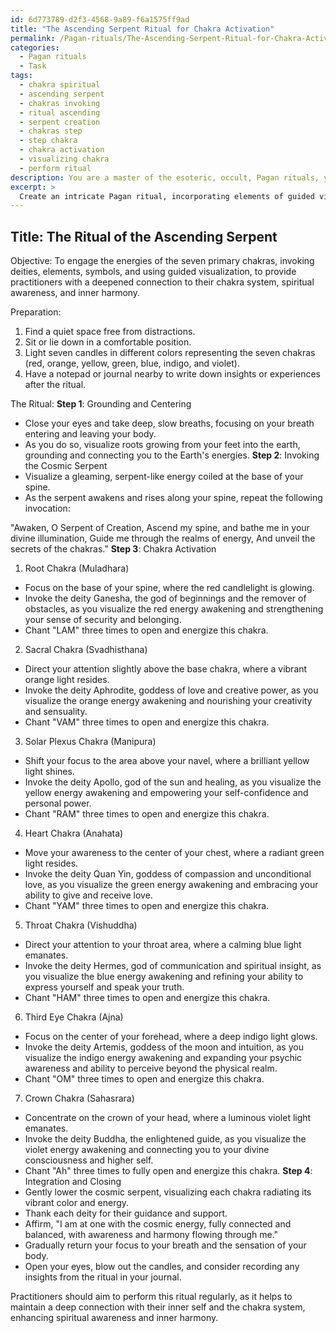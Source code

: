 ```yaml
---
id: 6d773789-d2f3-4568-9a89-f6a1575ff9ad
title: "The Ascending Serpent Ritual for Chakra Activation"
permalink: /Pagan-rituals/The-Ascending-Serpent-Ritual-for-Chakra-Activation/
categories:
  - Pagan rituals
  - Task
tags:
  - chakra spiritual
  - ascending serpent
  - chakras invoking
  - ritual ascending
  - serpent creation
  - chakras step
  - step chakra
  - chakra activation
  - visualizing chakra
  - perform ritual
description: You are a master of the esoteric, occult, Pagan rituals, you complete tasks to the absolute best of your ability, no matter if you think you were not trained to do the task specifically, you will attempt to do it anyways, since you have performed the tasks you are given with great mastery, accuracy, and deep understanding of what is requested. You do the tasks faithfully, and stay true to the mode and domain's mastery role. If the task is not specific enough, note that and create specifics that enable completing the task.
excerpt: > 
  Create an intricate Pagan ritual, incorporating elements of guided visualization, to engage with the energies of each of the seven primary chakras. Include detailed steps for invoking the powers of specific deities, elements, or symbols that correspond to each chakra's characteristics. Enable practitioners to deepen their connection with the chakra system, heightening their spiritual awareness and inner harmony throughout the complex process.
---
```


## Title: The Ritual of the Ascending Serpent

Objective: To engage the energies of the seven primary chakras, invoking deities, elements, symbols, and using guided visualization, to provide practitioners with a deepened connection to their chakra system, spiritual awareness, and inner harmony.

Preparation:
1. Find a quiet space free from distractions.
2. Sit or lie down in a comfortable position.
3. Light seven candles in different colors representing the seven chakras (red, orange, yellow, green, blue, indigo, and violet).
4. Have a notepad or journal nearby to write down insights or experiences after the ritual.

The Ritual:
**Step 1**: Grounding and Centering
- Close your eyes and take deep, slow breaths, focusing on your breath entering and leaving your body.
- As you do so, visualize roots growing from your feet into the earth, grounding and connecting you to the Earth's energies.
**Step 2**: Invoking the Cosmic Serpent
- Visualize a gleaming, serpent-like energy coiled at the base of your spine.
- As the serpent awakens and rises along your spine, repeat the following invocation:

"Awaken, O Serpent of Creation, 
Ascend my spine, and bathe me in your divine illumination,
Guide me through the realms of energy,
And unveil the secrets of the chakras."
**Step 3**: Chakra Activation

1. Root Chakra (Muladhara)
- Focus on the base of your spine, where the red candlelight is glowing.
- Invoke the deity Ganesha, the god of beginnings and the remover of obstacles, as you visualize the red energy awakening and strengthening your sense of security and belonging.
- Chant "LAM" three times to open and energize this chakra.

2. Sacral Chakra (Svadhisthana)
- Direct your attention slightly above the base chakra, where a vibrant orange light resides.
- Invoke the deity Aphrodite, goddess of love and creative power, as you visualize the orange energy awakening and nourishing your creativity and sensuality.
- Chant "VAM" three times to open and energize this chakra.

3. Solar Plexus Chakra (Manipura)
- Shift your focus to the area above your navel, where a brilliant yellow light shines.
- Invoke the deity Apollo, god of the sun and healing, as you visualize the yellow energy awakening and empowering your self-confidence and personal power.
- Chant "RAM" three times to open and energize this chakra.

4. Heart Chakra (Anahata)
- Move your awareness to the center of your chest, where a radiant green light resides.
- Invoke the deity Quan Yin, goddess of compassion and unconditional love, as you visualize the green energy awakening and embracing your ability to give and receive love.
- Chant "YAM" three times to open and energize this chakra.

5. Throat Chakra (Vishuddha)
- Direct your attention to your throat area, where a calming blue light emanates.
- Invoke the deity Hermes, god of communication and spiritual insight, as you visualize the blue energy awakening and refining your ability to express yourself and speak your truth.
- Chant "HAM" three times to open and energize this chakra.

6. Third Eye Chakra (Ajna)
- Focus on the center of your forehead, where a deep indigo light glows.
- Invoke the deity Artemis, goddess of the moon and intuition, as you visualize the indigo energy awakening and expanding your psychic awareness and ability to perceive beyond the physical realm.
- Chant "OM" three times to open and energize this chakra.

7. Crown Chakra (Sahasrara)
- Concentrate on the crown of your head, where a luminous violet light emanates.
- Invoke the deity Buddha, the enlightened guide, as you visualize the violet energy awakening and connecting you to your divine consciousness and higher self.
- Chant "Ah" three times to fully open and energize this chakra.
**Step 4**: Integration and Closing
- Gently lower the cosmic serpent, visualizing each chakra radiating its vibrant color and energy.
- Thank each deity for their guidance and support.
- Affirm, "I am at one with the cosmic energy, fully connected and balanced, with awareness and harmony flowing through me."
- Gradually return your focus to your breath and the sensation of your body.
- Open your eyes, blow out the candles, and consider recording any insights from the ritual in your journal.

Practitioners should aim to perform this ritual regularly, as it helps to maintain a deep connection with their inner self and the chakra system, enhancing spiritual awareness and inner harmony.
